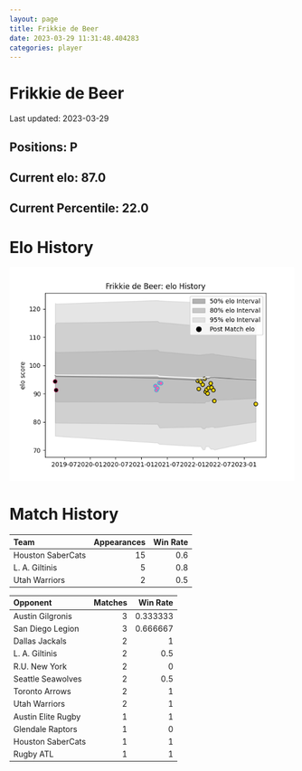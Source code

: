 ```yaml
---  
layout: page  
title: Frikkie de Beer  
date: 2023-03-29 11:31:48.404283  
categories: player  
---
```

# Frikkie de Beer


Last updated: 2023-03-29
## Positions: P

## Current elo: 87.0

## Current Percentile: 22.0

# Elo History


![elo history](history_FrikkiedeBeer.png)
# Match History


| Team              |   Appearances |   Win Rate |
|:------------------|--------------:|-----------:|
| Houston SaberCats |            15 |        0.6 |
| L. A. Giltinis    |             5 |        0.8 |
| Utah Warriors     |             2 |        0.5 |

| Opponent           |   Matches |   Win Rate |
|:-------------------|----------:|-----------:|
| Austin Gilgronis   |         3 |   0.333333 |
| San Diego Legion   |         3 |   0.666667 |
| Dallas Jackals     |         2 |   1        |
| L. A. Giltinis     |         2 |   0.5      |
| R.U. New York      |         2 |   0        |
| Seattle Seawolves  |         2 |   0.5      |
| Toronto Arrows     |         2 |   1        |
| Utah Warriors      |         2 |   1        |
| Austin Elite Rugby |         1 |   1        |
| Glendale Raptors   |         1 |   0        |
| Houston SaberCats  |         1 |   1        |
| Rugby ATL          |         1 |   1        |